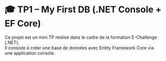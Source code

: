 # 🎓 TP1 – My First DB (.NET Console + EF Core)

Ce projet est un mini TP réalisé dans le cadre de la formation E-Challenge (.NET).  
Il consiste à créer une base de données avec Entity Framework Core via une application console.

